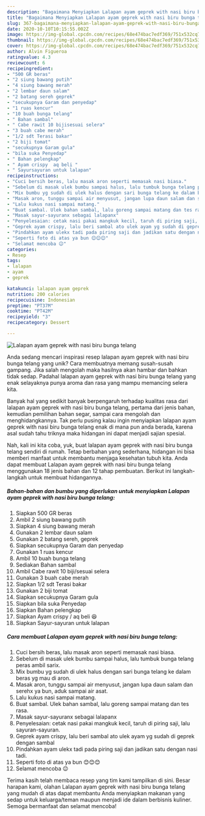 ```yaml
---
description: "Bagaimana Menyiapkan Lalapan ayam geprek with nasi biru bunga telang Anti Gagal"
title: "Bagaimana Menyiapkan Lalapan ayam geprek with nasi biru bunga telang Anti Gagal"
slug: 367-bagaimana-menyiapkan-lalapan-ayam-geprek-with-nasi-biru-bunga-telang-anti-gagal
date: 2020-10-10T10:15:55.002Z
image: https://img-global.cpcdn.com/recipes/68e474bac7edf369/751x532cq70/lalapan-ayam-geprek-with-nasi-biru-bunga-telang-foto-resep-utama.jpg
thumbnail: https://img-global.cpcdn.com/recipes/68e474bac7edf369/751x532cq70/lalapan-ayam-geprek-with-nasi-biru-bunga-telang-foto-resep-utama.jpg
cover: https://img-global.cpcdn.com/recipes/68e474bac7edf369/751x532cq70/lalapan-ayam-geprek-with-nasi-biru-bunga-telang-foto-resep-utama.jpg
author: Alvin Figueroa
ratingvalue: 4.3
reviewcount: 6
recipeingredient:
- "500 GR beras"
- "2 siung bawang putih"
- "4 siung bawang merah"
- "2 lembar daun salam"
- "2 batang sereh geprek"
- "secukupnya Garam dan penyedap"
- "1 ruas kencur"
- "10 buah bunga telang"
- " Bahan sambal"
- " Cabe rawit 10 bijisesuai selera"
- "3 buah cabe merah"
- "1/2 sdt Terasi bakar"
- "2 biji tomat"
- "secukupnya Garam gula"
- "bila suka Penyedap"
- " Bahan pelengkap"
- " Ayam crispy  aq beli "
- " Sayursayuran untuk lalapan"
recipeinstructions:
- "Cuci bersih beras, lalu masak aron seperti memasak nasi biasa."
- "Sebelum di masak ulek bumbu sampai halus, lalu tumbuk bunga telang peras ambil sarix."
- "Mix bumbu yg sudah di ulek halus dengan sari bunga telang ke dalam beras yg mau di aron."
- "Masak aron, tunggu sampai air menyusut, jangan lupa daun salam dan serehx ya bun, aduk sampai air asat."
- "Lalu kukus nasi sampai matang."
- "Buat sambal. Ulek bahan sambal, lalu goreng sampai matang dan tes rasa."
- "Masak sayur-sayuranx sebagai lalapanx"
- "Penyelesaian: cetak nasi pakai mangkuk kecil, taruh di piring saji, lalu sayuran-sayuran."
- "Geprek ayam crispy, lalu beri sambal ato ulek ayam yg sudah di geprek dengan sambal"
- "Pindahkan ayam ulekx tadi pada piring saji dan jadikan satu dengan nasi tadi."
- "Seperti foto di atas ya bun 😊😊😊"
- "Selamat mencoba 😉"
categories:
- Resep
tags:
- lalapan
- ayam
- geprek

katakunci: lalapan ayam geprek 
nutrition: 200 calories
recipecuisine: Indonesian
preptime: "PT37M"
cooktime: "PT42M"
recipeyield: "3"
recipecategory: Dessert

---
```



![Lalapan ayam geprek with nasi biru bunga telang](https://img-global.cpcdn.com/recipes/68e474bac7edf369/751x532cq70/lalapan-ayam-geprek-with-nasi-biru-bunga-telang-foto-resep-utama.jpg)

Anda sedang mencari inspirasi resep lalapan ayam geprek with nasi biru bunga telang yang unik? Cara membuatnya memang susah-susah gampang. Jika salah mengolah maka hasilnya akan hambar dan bahkan tidak sedap. Padahal lalapan ayam geprek with nasi biru bunga telang yang enak selayaknya punya aroma dan rasa yang mampu memancing selera kita.

Banyak hal yang sedikit banyak berpengaruh terhadap kualitas rasa dari lalapan ayam geprek with nasi biru bunga telang, pertama dari jenis bahan, kemudian pemilihan bahan segar, sampai cara mengolah dan menghidangkannya. Tak perlu pusing kalau ingin menyiapkan lalapan ayam geprek with nasi biru bunga telang enak di mana pun anda berada, karena asal sudah tahu triknya maka hidangan ini dapat menjadi sajian spesial.




Nah, kali ini kita coba, yuk, buat lalapan ayam geprek with nasi biru bunga telang sendiri di rumah. Tetap berbahan yang sederhana, hidangan ini bisa memberi manfaat untuk membantu menjaga kesehatan tubuh kita. Anda dapat membuat Lalapan ayam geprek with nasi biru bunga telang menggunakan 18 jenis bahan dan 12 tahap pembuatan. Berikut ini langkah-langkah untuk membuat hidangannya.

<!--inarticleads1-->

##### Bahan-bahan dan bumbu yang diperlukan untuk menyiapkan Lalapan ayam geprek with nasi biru bunga telang:

1. Siapkan 500 GR beras
1. Ambil 2 siung bawang putih
1. Siapkan 4 siung bawang merah
1. Gunakan 2 lembar daun salam
1. Gunakan 2 batang sereh, geprek
1. Siapkan secukupnya Garam dan penyedap
1. Gunakan 1 ruas kencur
1. Ambil 10 buah bunga telang
1. Sediakan  Bahan sambal
1. Ambil  Cabe rawit 10 biji/sesuai selera
1. Gunakan 3 buah cabe merah
1. Siapkan 1/2 sdt Terasi bakar
1. Gunakan 2 biji tomat
1. Siapkan secukupnya Garam gula
1. Siapkan bila suka Penyedap
1. Siapkan  Bahan pelengkap
1. Siapkan  Ayam crispy / aq beli 😆
1. Siapkan  Sayur-sayuran untuk lalapan




<!--inarticleads2-->

##### Cara membuat Lalapan ayam geprek with nasi biru bunga telang:

1. Cuci bersih beras, lalu masak aron seperti memasak nasi biasa.
1. Sebelum di masak ulek bumbu sampai halus, lalu tumbuk bunga telang peras ambil sarix.
1. Mix bumbu yg sudah di ulek halus dengan sari bunga telang ke dalam beras yg mau di aron.
1. Masak aron, tunggu sampai air menyusut, jangan lupa daun salam dan serehx ya bun, aduk sampai air asat.
1. Lalu kukus nasi sampai matang.
1. Buat sambal. Ulek bahan sambal, lalu goreng sampai matang dan tes rasa.
1. Masak sayur-sayuranx sebagai lalapanx
1. Penyelesaian: cetak nasi pakai mangkuk kecil, taruh di piring saji, lalu sayuran-sayuran.
1. Geprek ayam crispy, lalu beri sambal ato ulek ayam yg sudah di geprek dengan sambal
1. Pindahkan ayam ulekx tadi pada piring saji dan jadikan satu dengan nasi tadi.
1. Seperti foto di atas ya bun 😊😊😊
1. Selamat mencoba 😉




Terima kasih telah membaca resep yang tim kami tampilkan di sini. Besar harapan kami, olahan Lalapan ayam geprek with nasi biru bunga telang yang mudah di atas dapat membantu Anda menyiapkan makanan yang sedap untuk keluarga/teman maupun menjadi ide dalam berbisnis kuliner. Semoga bermanfaat dan selamat mencoba!
